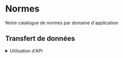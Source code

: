 # Normes

Notre catalogue de normes par domaine d'application

## Transfert de données

<details>
<summary>Utilisation d'API</summary>

## ADR log
22/11/2024 : Première version

## Objectifs

Le but est de définir les protocoles d'échanges via APIs utilisables par l'ensemble des applicatifs de manière à unifier les mécanismes de transfert de données.

Nous définirons des protocoles techniques, des types d'APIs et les prérequis applicables, les solutions techniques de création/consommation de ces APIs ne sont pas abordés (sous-entendu les choix techniques de framework de développement ne seront pas définis ici).

## Exigences

### Fonctionnelles

* Facilité d'intégration dans un système tiers
* Flexibilité de la requête
* Flexibilité du format de données
* Echange de données efficace

### Non-fonctionnelles

* Facilité de maintenance
* Capacité de débug
* Sécurisation des échanges en transit
* Mise à l'échelle
* Performance

### Contraintes techniques et organisationnelles

* Non lié à un outil technique/un langage de programmation/éditeur spécifique
* Des compétences techniques doivent être présentes sur le marché et en interne

## Solutions proposées

### REST (Representational State Transfer)

REST est un style d'architecture basé sur HTTP utilisant les verbes standards du protocole pour manipuler des ressources. Il est stateless et utilise généralement du JSON pour le format de données.

<details>
<summary>Avantages</summary>
  
* Basé sur le standard HTTP
* Flexible et évolutif
* Mise en cache possible
* Facile à implémenter et utiliser
* Documentation facilement générable
* Beaucoup d'outils sur le marché et en opensource

</details>

<details>
<summary>Inconvénients</summary>
  
* Suivant le cas d'usage peut nécessiter plusieurs requêtes
* Dépendant du modèle de données exposé par le système
* Mise en cache possible
* Facile à implémenter et utiliser

</details>

### SOAP (Simple Object Access Protocol)

SOAP est un protocole basé sur XML pour échanger des messages structurés. Il est indépendant du protocole de transport et propose des fonctionnalités avancées en particulier la gestion des transactions.

<details>
<summary>Avantages</summary>
  
* Fortement typé
* Indépendant du protocole
* Sécurité avancée avec Ws-Security
* Gestion native des erreurs
* Outils de génération de code disponibles

</details>

<details>
<summary>Inconvénients</summary>
  
* Complexe et verbeux
* Performances potentiellement plus faibles du fait de l'utilisation de XML
* Moins flexible
* Nécessite des outils spécialisés
* Compétence plus rare

</details>

### Webhook

Un webhook est un mécanisme de callback HTTP permettant de recevoir des notifications depuis un service externe.

<details>
<summary>Avantages</summary>
  
* Idéal pour l'asynchrone
* Bon pour le temps réel
* Réduit la charge sur le système client du fait de l'absence de polling
* Parfait pour les systèmes événementiels

</details>

<details>
<summary>Inconvénients</summary>
  
* Unidirectionnel
* Gestion des erreurs et des retries plus complexes
* Nécessite une bonne connaissance de l'asynchrone
* Debug parfois complexe
* Sécurisation plus complexe

</details>

### Graphql

Graphql est un langage de requête pour API permettant aux clients de demander exactement les données nécessaires en présentant un point d'entrée unique pour toutes les opérations.

<details>
<summary>Avantages</summary>
  
* Flexibilité maximale côté client
* Pas de sous ou sur-sollicitation de données
* Fort typage
* Documentation autogénérée et introspection
* Outils de développement puissants

</details>

<details>
<summary>Inconvénients</summary>
  
* Complexité accrue côté serveur
* Compétence plus rare
* Mise en cache plus complexe comparé
* Parfois compliqué à optimiser sur des requêtes complexes
* Sécurisation plus complexe en particulier gestion des autorisations

</details>



## Analyse comparative

|Critère|REST|SOAP|Webhook|GraphQL|
|-|-|-|-|-|
|Flexibilité|Bonne|Faible|Moyenne|Elevée|
|Performance|Bonne|Moyenne|Très bonne|Bonne|
|Complexité|Faible|Elevée|Faible|Moyenne|
|Sécurité|Bonne|Très bonne|Moyenne|Bonne|
|Scalabilité|Très bonne|Bonne|Très bonne|Bonne|
|Expérience développeur|Très bonne|Moyenne|Bonne|Très bonne|


## Recommandations

Pour l'immense majorité des applications des appels REST sont suffisants en particulier s'il s'agit d'APIs simples.

GraphQL peut être considéré en particulier s'il s'agit de livrer une API publique servant divers types de client ou alors des dashboards avec des besoins de données variés.

Les webhooks sont à considérer dans le cadre d'intégration de systèmes tiers (Github, Mattermost, services SaaS en général) mais à éviter au-delà la majorité des applications étant synchrones.

SOAP est à éviter sauf contraintes techniques avérées.

</details>
